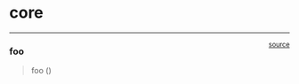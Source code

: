 # core


<!-- WARNING: THIS FILE WAS AUTOGENERATED! DO NOT EDIT! -->

------------------------------------------------------------------------

<a
href="https://github.com/neurion-ai/gym-trading/blob/develop/gym_trading/core.py#L7"
target="_blank" style="float:right; font-size:smaller">source</a>

### foo

>  foo ()
